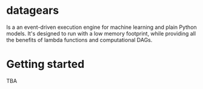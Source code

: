 # datagears

Is a an event-driven execution engine for machine learning and plain Python models. It's designed to run with a low memory footprint, while providing all the benefits of lambda functions and computational DAGs.

# Getting started

TBA
